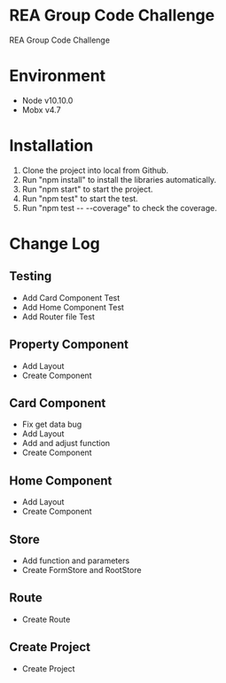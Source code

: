# REA Group Code Challenge

REA Group Code Challenge

# Environment

-   Node v10.10.0
-   Mobx v4.7

# Installation

1. Clone the project into local from Github.
2. Run "npm install" to install the libraries automatically.
3. Run "npm start" to start the project.
4. Run "npm test" to start the test.
5. Run "npm test -- --coverage" to check the coverage.

# Change Log

## Testing

-   Add Card Component Test
-   Add Home Component Test
-   Add Router file Test

## Property Component

-   Add Layout
-   Create Component

## Card Component

-   Fix get data bug
-   Add Layout
-   Add and adjust function
-   Create Component

## Home Component

-   Add Layout
-   Create Component

## Store

-   Add function and parameters
-   Create FormStore and RootStore

## Route

-   Create Route

## Create Project

-   Create Project
